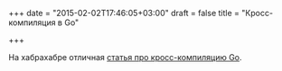 +++
date = "2015-02-02T17:46:05+03:00"
draft = false
title = "Кросс-компиляция в Go"

+++

<p>На хабрахабре отличная <a href="http://habrahabr.ru/post/249449/">статья про кросс-компиляцию Go</a>.</p>

